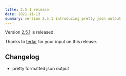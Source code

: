 ```yaml
---
title: 2.5.1 release
date: 2021-11-13
summary: version 2.5.1 introducing pretty json output
---
```


Version [2.5.1](https://github.com/terranix/terranix/releases/tag/2.5.1)
is released.

Thanks to
[terlar](https://github.com/terlar)
for your input on this release.

## Changelog

- pretty formatted json output
